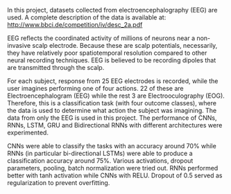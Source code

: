 In this project, datasets collected from electroencephalography (EEG) are used. A complete description of the data is available at: http://www.bbci.de/competition/iv/desc_2a.pdf

EEG reflects the coordinated activity of millions of neurons near a non-invasive scalp electrode. Because these are scalp potentials, necessarily, they have relatively poor spatiotemporal resolution compared to other neural recording techniques. EEG is believed to be recording dipoles that are transmitted through the scalp.

For each subject, response from 25 EEG electrodes is recorded, while the user imagines performing one of four actions. 22 of these are Electroencephalogram (EEG) while the rest 3 are Electrooculography (EOG). Therefore, this is a classification task (with four outcome classes), where the data is used to determine what action the subject was imagining. The data from only the EEG is used in this project. The performance of CNNs, RNNs, LSTM, GRU and Bidirectional RNNs with different architectures were experimented.

CNNs were able to classify the tasks with an accuracy around 70% while RNNs (in particular bi-directional LSTMs) were able to produce a classification accuracy around 75%. Various activations, dropout parameters, pooling, batch normalization were tried out. RNNs performed better with tanh activation while CNNs with RELU. Dropout of 0.5 served as regularization to prevent overfitting.



